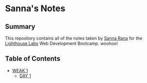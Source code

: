 # Sanna's Notes


## Summary 

This repository contains all of the notes taken by [Sanna Rana](https://github.com/sannarana/README) for the [Lighthouse Labs](https://www.lighthouselabs.ca/) Web Development Bootcamp.
woohoo!


## Table of Contents

* [WEAK 1](/Weak_1)
  * [DAY 1](What_Should_I_Do_for_Lunch_Tips.md)


